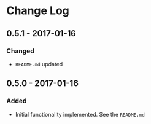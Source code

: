 # Change Log


## 0.5.1 - 2017-01-16

### Changed

- `README.md` updated


## 0.5.0 - 2017-01-16

### Added

- Initial functionality implemented. See the `README.md`
